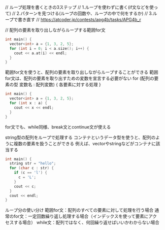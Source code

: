 // ループ処理を書くときの3ステップ
// 1.ループを使わずに書く(if文などを使って)
// 2.パターンを見つける(ループの回数や、ループの中で何をするか)
// 3.ループで書き直す
// https://atcoder.jp/contests/apg4b/tasks/APG4b_r


// 配列の要素を取り出しながらループする範囲for文
```cpp
int main() {
  vector<int> a = {1, 3, 2, 5};
  for (int i = 0; i < a.size(); i++) {
    cout << a.at(i) << endl;
  }
}
```

範囲for文を使うと、配列の要素を取り出しながらループすることができる
範囲for文は、配列の要素を取り出すための変数を宣言する必要がない
for (配列の要素の型 変数名 : 配列変数) {
 各要素に対する処理
}

```cpp
int main() {
  vector<int> a = {1, 3, 2, 5};
  for (int x : a) {
    cout << x << endl;
  }
}
```

for文でも、while同様、break文とcontinue文が使える

string型の配列をループで処理する
コンテナというデータ型を使うと、配列のように複数の要素を扱うことができる
例えば、vectorやstringなどがコンテナに該当する
```cpp
int main() {
  string str = "hello";
  for (char c : str) {
    if (c == 'l') {
      c = 'L';
    }
    cout << c;
  }
  cout << endl;
}
```

ループ分の使い分け
範囲for文：配列のすべての要素に対して処理を行う場合
通常のfor文：一定回数繰り返し処理する場合（インデックスを使って要素にアクセスする場合）
while文：配列ではなく、何回繰り返せばいいかわからない場合
